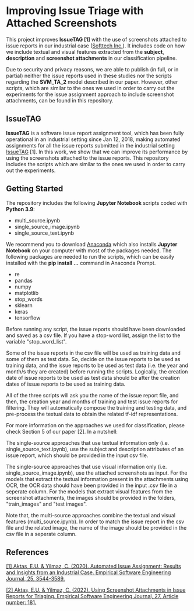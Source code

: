 # Improving Issue Triage with Attached Screenshots

This project improves **IssueTAG [1]** with the use of screenshots attached to issue reports in our industrial case ([Softtech Inc.](https://softtech.com.tr/)). It includes code on how we include textual and visual features extracted from the **subject**, **description** and **screenshot attachments** in our classification pipeline. 

Due to security and privacy reasons, we are able to publish (in full, or in partial) neither the issue reports used in these studies nor the scripts regarding the **SVM_TA_2** model described in our paper. However, other scripts, which are similar to the ones we used in order to carry out the experiments for the issue assignment approach to include screenshot attachments, can be found in this repository. 

## IssueTAG

**IssueTAG** is a software issue report assignment tool, which has been fully operational in an industrial setting since Jan 12, 2018, making automated assignments for all the issue reports submitted in the industrial setting [IssueTAG](https://github.com/ethemutku/IssueTAG) [1]. In this work, we show that we can improve its performance by using the screenshots attached to the issue reports. This repository includes the scripts which are similar to the ones we used in order to carry out the experiments.

## Getting Started

The repository includes the following **Jupyter Notebook** scripts coded with **Python 3.9**: 

* multi_source.ipynb
* single_source_image.ipynb
* single_source_text.ipynb

We recommend you to download [Anaconda](https://www.anaconda.com/products/distribution) which also installs **Jupyter Notebook** on your computer with most of the packages needed. The following packages are needed to run the scripts, which can be easily installed with the **pip install ...** command in Anaconda Prompt. 

* re
* pandas
* numpy
* matplotlib 
* stop_words
* sklearn
* keras
* tensorflow

Before running any script, the issue reports should have been downloaded and saved as a csv file. If you have a stop-word list, assign the list to the variable "stop_word_list". 

Some of the issue reports in the csv file will be used as training data and some of them as test data. So, decide on the issue reports to be used as training data, and the issue reports to be used as test data (i.e. the year and month/s they are created) before running the scripts. Logically, the creation date of issue reports to be used as test data should be after the creation dates of issue reports to be used as training data. 

All of the three scripts will ask you the name of the issue report file, and then, the creation year and months of training and test issue reports for filtering. They will automatically compose the training and testing data, and pre-process the textual data to obtain the related tf-idf representations. 

For more information on the approaches we used for classification, please check Section 5 of our paper [2]. In a nutshell:

The single-source approaches that use textual information only (i.e. single_source_text.ipynb), use the subject and description attributes of an issue report, which should be provided in the input csv file. 

The single-source approaches that use visual information only (i.e. single_source_image.ipynb), use the attached screenshots as input. For the models that extract the textual information present in the attachments using OCR, the OCR data should have been provided in the input .csv file in a seperate column. For the models that extract visual features from the screenshot attachments, the images should be provided in the folders, "train_images" and "test images".

Note that, the multi-source approaches combine the textual and visual features (multi_source.ipynb). In order to match the issue report in the csv file and the related image, the name of the image should be provided in the csv file in a seperate column. 

## References

[[1] Aktas, E.U. & Yilmaz, C. (2020). Automated Issue Assignment: Results and Insights from an Industrial Case. Empirical Software Engineering Journal, 25, 3544-3589.](https://link.springer.com/article/10.1007/s10664-020-09846-3)

[[2] Aktas, E.U. & Yilmaz, C. (2022). Using Screenshot Attachments in Issue Reports for Triaging. Empirical Software Engineering Journal, 27, Article number: 181.](https://link.springer.com/article/10.1007/s10664-022-10228-0)
